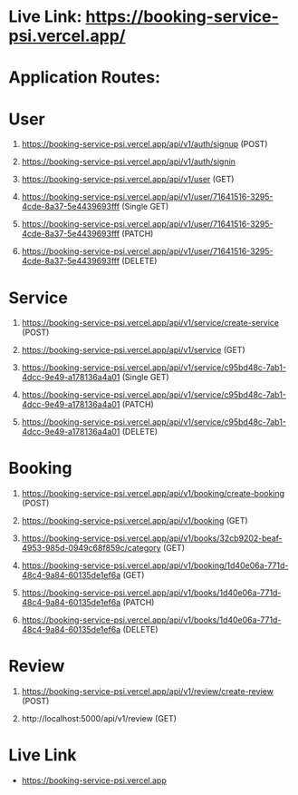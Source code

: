 # Live Link: https://booking-service-psi.vercel.app/

# Application Routes:

# User

1. https://booking-service-psi.vercel.app/api/v1/auth/signup (POST)

2. https://booking-service-psi.vercel.app/api/v1/auth/signin

3. https://booking-service-psi.vercel.app/api/v1/user (GET)

4. https://booking-service-psi.vercel.app/api/v1/user/71641516-3295-4cde-8a37-5e4439693fff (Single GET)

5. https://booking-service-psi.vercel.app/api/v1/user/71641516-3295-4cde-8a37-5e4439693fff (PATCH)

6. https://booking-service-psi.vercel.app/api/v1/user/71641516-3295-4cde-8a37-5e4439693fff (DELETE)

<!-- ============ -->

# Service

1. https://booking-service-psi.vercel.app/api/v1/service/create-service (POST)

2. https://booking-service-psi.vercel.app/api/v1/service (GET)

3. https://booking-service-psi.vercel.app/api/v1/service/c95bd48c-7ab1-4dcc-9e49-a178136a4a01 (Single GET)

4. https://booking-service-psi.vercel.app/api/v1/service/c95bd48c-7ab1-4dcc-9e49-a178136a4a01 (PATCH)

5. https://booking-service-psi.vercel.app/api/v1/service/c95bd48c-7ab1-4dcc-9e49-a178136a4a01 (DELETE)

<!-- ============= -->

# Booking

1. https://booking-service-psi.vercel.app/api/v1/booking/create-booking (POST)

2. https://booking-service-psi.vercel.app/api/v1/booking (GET)

3. https://booking-service-psi.vercel.app/api/v1/books/32cb9202-beaf-4953-985d-0949c68f859c/category (GET)

4. https://booking-service-psi.vercel.app/api/v1/booking/1d40e06a-771d-48c4-9a84-60135de1ef6a (GET)

5. https://booking-service-psi.vercel.app/api/v1/books/1d40e06a-771d-48c4-9a84-60135de1ef6a (PATCH)

6. https://booking-service-psi.vercel.app/api/v1/books/1d40e06a-771d-48c4-9a84-60135de1ef6a (DELETE)

<!-- ================ -->

# Review

1. https://booking-service-psi.vercel.app/api/v1/review/create-review (POST)

2. http://localhost:5000/api/v1/review (GET)

# Live Link

- https://booking-service-psi.vercel.app
